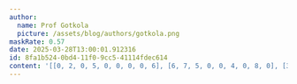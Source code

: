 ```yaml
---
author:
  name: Prof Gotkola
  picture: /assets/blog/authors/gotkola.png
maskRate: 0.57
date: 2025-03-28T13:00:01.912316
id: 8fa1b524-0bd4-11f0-9cc5-41114fdec614
content: '[[0, 2, 0, 5, 0, 0, 0, 0, 6], [6, 7, 5, 0, 0, 4, 0, 8, 0], [3, 1, 0, 2, 8, 6, 5, 7, 0], [9, 4, 8, 0, 6, 0, 0, 0, 0], [1, 0, 6, 8, 0, 9, 0, 5, 0], [0, 5, 0, 0, 0, 0, 9, 0, 8], [4, 0, 1, 0, 7, 0, 0, 3, 0], [0, 8, 0, 0, 0, 0, 6, 0, 0], [0, 0, 0, 0, 5, 8, 0, 0, 0]]'
---
```

